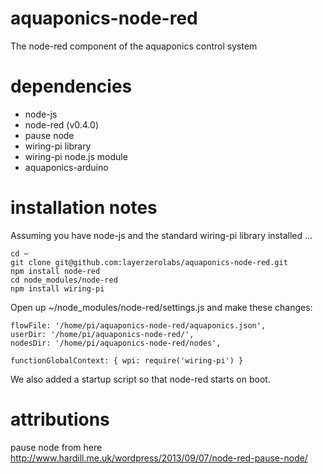 aquaponics-node-red
===================

The node-red component of the aquaponics control system


dependencies
============

* node-js
* node-red (v0.4.0)
* pause node
* wiring-pi library
* wiring-pi node.js module
* aquaponics-arduino

installation notes
==================
Assuming you have node-js and the standard wiring-pi library installed ...

```
cd ~
git clone git@github.com:layerzerolabs/aquaponics-node-red.git
npm install node-red
cd node_modules/node-red
npm install wiring-pi
```

Open up ~/node_modules/node-red/settings.js and make these changes:
```
flowFile: '/home/pi/aquaponics-node-red/aquaponics.json',
userDir: '/home/pi/aquaponics-node-red/',
nodesDir: '/home/pi/aquaponics-node-red/nodes',

functionGlobalContext: { wpi: require('wiring-pi') }
```
We also added a startup script so that node-red starts on boot.

attributions
============
pause node from here http://www.hardill.me.uk/wordpress/2013/09/07/node-red-pause-node/
